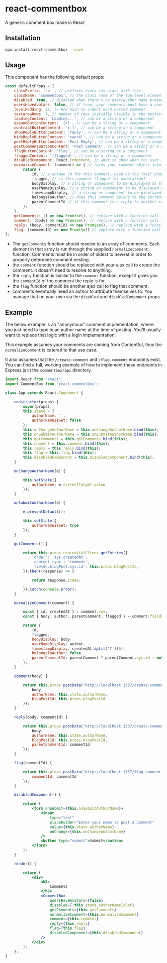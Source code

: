 # react-commentbox
A generic comment box made in React

## Installation
```bash
npm install react-commentbox --save
```

## Usage
This component has the following default props:
```js
const defaultProps = {
    classPrefix: 'cb-', // prefixes every css class with this
    className: 'commentbox', // the class name of the top-level element
    disabled: true, // disabled when there's no user/author name present
    usersHaveAvatars: false, // if true, your comments must have a userAvatarUrl field 
    levelPadding: 25, // how much to indent each nested comment
    textareaRows: 7, // number of rows initially visible in the textarea
    loadingContent: 'Loading...', // can be a string or a component
    expandButtonContent: '[+]', // can be a string or a component
    contractButtonContent: '[-]', // can be a string or a component
    showReplyButtonContent: 'reply', // can be a string or a component
    hideReplyButtonContent: 'cancel', // can be a string or a component
    postReplyButtonContent: 'Post Reply', // can be a string or a component
    postCommentButtonContent: 'Post Comment', // can be a string or a component
    flagButtonContent: 'flag', // can be a string or a component
    flaggedContent: '(flagged)', // can be a string or a component
    disabledComponent: React.Component, // what to show when the user isn't logged in or there's no author info to use
    normalizeComment: (comment) => { // turns your comment object into an object the component expects
        return {
            id, // a unique id for this comment. used as the "key" prop
            flagged, // is this comment flagged for moderation?
            bodyDisplay, // a string or component to be displayed as the comment body
            userNameDisplay, // a string or component to be displayed as the user name
            timestampDisplay, // a string or component to be displayed as the timestamp
            belongsToAuthor, // does this comment belong to the currently logged in author?
            parentCommentId // if this comment is a reply to another comment, set it's id here           
        };
    },
    getComments: () => new Promise(), // replace with a function call that fetches comments in oldest to newest order
    comment: (body) => new Promise(), // replace with a function call that creates a comment
    reply: (body, commentId) => new Promise(), // replace with a function call that creates a reply to a comment
    flag: (commentId) => new Promise() // replace with a function call to flag a comment
};
```

- The `getComments` function should resolve to an array of comments. Each element in that array is run through the supplied
`normalizeComment` function. Comments must be in order of oldest to newest in order to properly determine comment nesting.
- the `comment` function should be replaced with your ajax call to create the comment. It doesn't need to resolve to anything.
- the `reply` function is similar to the `comment` function, except it gives you the `commentId` of the comment the reply is for.
- the `flag` function should be another ajax call to flag that comment.
- comments eventually need an author to attribute themselves to. You manage that on your own via the `disabled` and `disabledComponent` props.

## Example
The below example is an "anonymous" comment implementation, where you just need to type in an author name at the time of posting.
You'll usually want to replace that logic with a login implementation.

This example assumes your comments are coming from Contentful, thus the `normalizeComment` is catered to that use case.

It also assumes that the `/create-comment` and `/flag-comment` endpoints exist. You can find a full, working example
of how to implement these endpoints in Express.js in the `commentbox/api` directory.

```jsx harmony
import React from 'react';
import CommentBox from 'react-commentbox';

class App extends React.Component {

    constructor(props) {
        super(props);
        this.state = {
            authorName: '',
            authorNameIsSet: false
        };
        this.onChangeAuthorName = this.onChangeAuthorName.bind(this);
        this.onSubmitAuthorName = this.onSubmitAuthorName.bind(this);
        this.getComments = this.getComments.bind(this);
        this.comment = this.comment.bind(this);
        this.reply = this.reply.bind(this);
        this.flag = this.flag.bind(this);
        this.disabledComponent = this.disabledComponent.bind(this);
    }

    onChangeAuthorName(e) {

        this.setState({
            authorName: e.currentTarget.value
        });
    }

    onSubmitAuthorName(e) {

        e.preventDefault();

        this.setState({
            authorNameIsSet: true
        });
    }

    getComments() {

        return this.props.contentfulClient.getEntries({
            'order': 'sys.createdAt',
            'content_type': 'comment',
            'fields.blogPost.sys.id': this.props.blogPostId,
        }).then((response) => {

            return response.items;

        }).catch(console.error);
    }

    normalizeComment(comment) {

        const { id, createdAt } = comment.sys;
        const { body, author, parentComment, flagged } = comment.fields;

        return {
            id,
            flagged,
            bodyDisplay: body,
            userNameDisplay: author,
            timestampDisplay: createdAt.split('T')[0],
            belongsToAuthor: false,
            parentCommentId: parentComment ? parentComment.sys.id : null
        };
    }

    comment(body) {

        return this.props.postData('http://localhost:1337/create-comment', {
            body,
            authorName: this.state.authorName,
            blogPostId: this.props.blogPostId
        });
    }

    reply(body, commentId) {

        return this.props.postData('http://localhost:1337/create-comment', {
            body,
            authorName: this.state.authorName,
            blogPostId: this.props.blogPostId,
            parentCommentId: commentId
        });
    }

    flag(commentId) {

        return this.props.postData('http://localhost:1337/flag-comment', {
            commentId: commentId
        });
    }

    disabledComponent() {

        return (
            <form onSubmit={this.onSubmitAuthorName}>
                <input
                    type="text"
                    placeholder="Enter your name to post a comment"
                    value={this.state.authorName}
                    onChange={this.onChangeAuthorName}
                />
                <button type="submit">Submit</button>
            </form>
        );
    }

    render() {

        return (
            <div>
                <h2>
                    Comments
                </h2>
                <CommentBox
                    usersHaveAvatars={false}
                    disabled={!this.state.authorNameIsSet}
                    getComments={this.getComments}
                    normalizeComment={this.normalizeComment}
                    comment={this.comment}
                    reply={this.reply}
                    flag={this.flag}
                    disabledComponent={this.disabledComponent}
                />
            </div>
        );
    };
}
```

